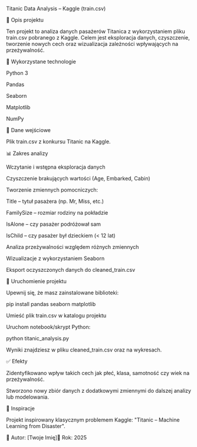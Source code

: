 Titanic Data Analysis – Kaggle (train.csv)

📌 Opis projektu

Ten projekt to analiza danych pasażerów Titanica z wykorzystaniem pliku train.csv pobranego z Kaggle. Celem jest eksploracja danych, czyszczenie, tworzenie nowych cech oraz wizualizacja zależności wpływających na przeżywalność.

🧰 Wykorzystane technologie

Python 3

Pandas

Seaborn

Matplotlib

NumPy

📂 Dane wejściowe

Plik train.csv z konkursu Titanic na Kaggle.

📊 Zakres analizy

Wczytanie i wstępna eksploracja danych

Czyszczenie brakujących wartości (Age, Embarked, Cabin)

Tworzenie zmiennych pomocniczych:

Title – tytuł pasażera (np. Mr, Miss, etc.)

FamilySize – rozmiar rodziny na pokładzie

IsAlone – czy pasażer podróżował sam

IsChild – czy pasażer był dzieckiem (< 12 lat)

Analiza przeżywalności względem różnych zmiennych

Wizualizacje z wykorzystaniem Seaborn

Eksport oczyszczonych danych do cleaned_train.csv

🏁 Uruchomienie projektu

Upewnij się, że masz zainstalowane biblioteki:

pip install pandas seaborn matplotlib

Umieść plik train.csv w katalogu projektu

Uruchom notebook/skrypt Python:

python titanic_analysis.py

Wyniki znajdziesz w pliku cleaned_train.csv oraz na wykresach.

✅ Efekty

Zidentyfikowano wpływ takich cech jak płeć, klasa, samotność czy wiek na przeżywalność.

Stworzono nowy zbiór danych z dodatkowymi zmiennymi do dalszej analizy lub modelowania.

🧠 Inspiracje

Projekt inspirowany klasycznym problemem Kaggle: "Titanic – Machine Learning from Disaster".

📎 Autor: [Twoje Imię]📅 Rok: 2025

